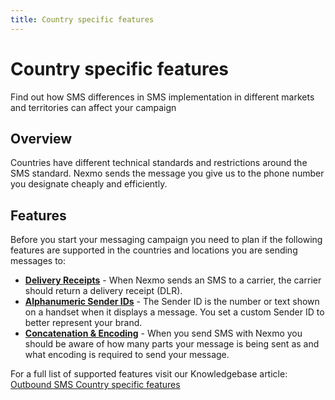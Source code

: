 ```yaml
---
title: Country specific features
---
```


# Country specific features

Find out how SMS differences in SMS implementation in different markets and territories can affect your campaign

## Overview

Countries have different technical standards and restrictions around the SMS standard. Nexmo sends the message you give us to the phone number you designate cheaply and efficiently.

## Features

Before you start your messaging campaign you need to plan if the following features are supported in the countries and locations you are sending messages to:

- **[Delivery Receipts](/messaging/sms/guides/delivery-receipts)** - When Nexmo sends an SMS to a carrier, the carrier should return a delivery receipt (DLR).
- **[Alphanumeric Sender IDs](/messaging/sms/guides/custom-sender-id)** - The Sender ID is the number or text shown on a handset when it displays a message. You set a custom Sender ID to better represent your brand.
- **[Concatenation & Encoding](/messaging/sms/guides/concatenation-and-encoding)** - When you send SMS with Nexmo you should be aware of how many parts your message is being sent as and what encoding is required to send your message.

For a full list of supported features visit our Knowledgebase article: [Outbound SMS Country specific features](https://help.nexmo.com/hc/en-us/articles/115011781468)
